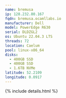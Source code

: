 ```yaml
---
name: bremusa
ip: 128.232.80.167
fqdn: bremusa.ocamllabs.io
manufacturer: Dell
model: PowerEdge R630
serial: DLDZGL2
os: Ubuntu 22.04.3 LTS
threads: 72
location: Caelum
pool: linux-x86_64
disks:
  - 400GB SSD
  - 400GB SSD
  - 1.6TB NVMe
latitude: 52.2109
longitude: 0.0917
---
```

{% include details.html %} 

